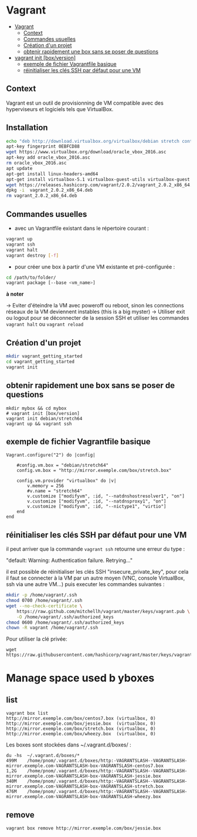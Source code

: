 # Vagrant
<!-- TOC depthFrom:1 depthTo:6 withLinks:1 updateOnSave:1 orderedList:0 -->

- [Vagrant](#vagrant)
	- [Context](#context)
	- [Commandes usuelles](#commandes-usuelles)
	- [Création d'un projet](#cration-dun-projet)
	- [obtenir rapidement une box sans se poser de questions](#obtenir-rapidement-une-box-sans-se-poser-de-questions)
- [vagrant init [box/version]](#vagrant-init-boxversion)
	- [exemple de fichier Vagrantfile basique](#exemple-de-fichier-vagrantfile-basique)
	- [réinitialiser les clés SSH par défaut pour une VM](#rinitialiser-les-cls-ssh-par-dfaut-pour-une-vm)

<!-- /TOC -->


## Context

Vagrant est un outil de provisionning de VM compatible avec des hyperviseurs et logiciels tels que VirtualBox.

## Installation
```bash
echo "deb http://download.virtualbox.org/virtualbox/debian stretch contrib" >> /etc/apt/sources.list.d/virtualbox.list
apt-key fingerprint 0EBFCD88
wget https://www.virtualbox.org/download/oracle_vbox_2016.asc
apt-key add oracle_vbox_2016.asc
rm oracle_vbox_2016.asc
apt update
apt-get install linux-headers-amd64
apt-get install virtualbox-5.1 virtualbox-guest-utils virtualbox-guest
wget https://releases.hashicorp.com/vagrant/2.0.2/vagrant_2.0.2_x86_64.deb
dpkg -i  vagrant_2.0.2_x86_64.deb
rm vagrant_2.0.2_x86_64.deb
```

## Commandes usuelles

- avec un Vagrantfile existant dans le répertoire courant :

```bash
vagrant up
vagrant ssh
vagrant halt
vagrant destroy [-f]
```
- pour créer une box à partir d'une VM existante et pré-configurée :

```bash
cd /path/to/folder/
vagrant package [--base <vm_name>]
```

**à noter**

-> Eviter d'éteindre la VM avec poweroff ou reboot, sinon les connections réseaux de la VM deviennent instables (this is a big myster)
-> Utiliser exit ou logout pour se déconnecter de la session SSH et utiliser les commandes `vagrant halt` ou `vagrant reload`


## Création d'un projet

```bash
mkdir vagrant_getting_started
cd vagrant_getting_started
vagrant init
```


## obtenir rapidement une box sans se poser de questions

```
mkdir mybox && cd mybox
# vagrant init [box/version]
vagrant init debian/stretch64
vagrant up && vagrant ssh
```


## exemple de fichier Vagrantfile basique

```
Vagrant.configure("2") do |config|

    #config.vm.box = "debian/stretch64"
    config.vm.box = "http://mirror.exemple.com/box/stretch.box"

    config.vm.provider "virtualbox" do |v|
        v.memory = 256
        #v.name = "stretch64"
        v.customize ["modifyvm", :id, "--natdnshostresolver1", "on"]
        v.customize ["modifyvm", :id, "--natdnsproxy1", "on"]
        v.customize ["modifyvm", :id, "--nictype1", "virtio"]
    end
end
```


## réinitialiser les clés SSH par défaut pour une VM

il peut arriver que la commande `vagrant ssh` retourne une erreur du type :

"default: Warning: Authentication failure. Retrying..."

il est possible de réinitialiser les clés SSH "insecure_private_key", pour cela il faut se connecter à la VM par un autre moyen (VNC, console VirtualBox, ssh via une autre VM...) puis executer les commandes suivantes :

```bash
mkdir -p /home/vagrant/.ssh
chmod 0700 /home/vagrant/.ssh
wget --no-check-certificate \
    https://raw.github.com/mitchellh/vagrant/master/keys/vagrant.pub \
    -O /home/vagrant/.ssh/authorized_keys
chmod 0600 /home/vagrant/.ssh/authorized_keys
chown -R vagrant /home/vagrant/.ssh
```
Pour utiliser la clé privée:
```
wget https://raw.githubusercontent.com/hashicorp/vagrant/master/keys/vagrant
```

# Manage space used b yboxes

## list
```
vagrant box list
http://mirror.exemple.com/box/centos7.box (virtualbox, 0)
http://mirror.exemple.com/box/jessie.box  (virtualbox, 0)
http://mirror.exemple.com/box/stretch.box (virtualbox, 0)
http://mirror.exemple.com/box/wheezy.box  (virtualbox, 0)
```
Les boxes sont stockées dans ~/.vagrant.d/boxes/ :
```
du -hs  ~/.vagrant.d/boxes/*
499M    /home/pnom/.vagrant.d/boxes/http:-VAGRANTSLASH--VAGRANTSLASH-mirror.exemple.com-VAGRANTSLASH-box-VAGRANTSLASH-centos7.box
1,2G    /home/pnom/.vagrant.d/boxes/http:-VAGRANTSLASH--VAGRANTSLASH-mirror.exemple.com-VAGRANTSLASH-box-VAGRANTSLASH-jessie.box
340M    /home/pnom/.vagrant.d/boxes/http:-VAGRANTSLASH--VAGRANTSLASH-mirror.exemple.com-VAGRANTSLASH-box-VAGRANTSLASH-stretch.box
476M    /home/pnom/.vagrant.d/boxes/http:-VAGRANTSLASH--VAGRANTSLASH-mirror.exemple.com-VAGRANTSLASH-box-VAGRANTSLASH-wheezy.box
```

## remove
```
vagrant box remove http://mirror.exemple.com/box/jessie.box
```
